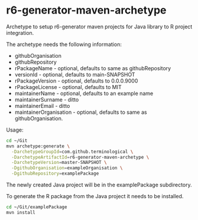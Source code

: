 # r6-generator-maven-archetype

Archetype to setup r6-generator maven projects for Java library to R project integration.

The archetype needs the following information:

* githubOrganisation
* githubRepository
* rPackageName - optional, defaults to same as githubRepository
* versionId - optional, defaults to main-SNAPSHOT
* rPackageVersion - optional, defaults to 0.0.0.9000
* rPackageLicense - optional, defaults to MIT
* maintainerName - optional, defaults to an example name
* maintainerSurname - ditto
* maintainerEmail - ditto
* maintainerOrganisation - optional, defaults to same as githubOrganisation.

Usage:

```BASH
cd ~/Git
mvn archetype:generate \
  -DarchetypeGroupId=com.github.terminological \
  -DarchetypeArtifactId=r6-generator-maven-archetype \
  -DarchetypeVersion=master-SNAPSHOT \
  -DgithubOrganisation=exampleOrganisation \
  -DgithubRepository=examplePackage
``` 

The newly created Java project will be in the examplePackage subdirectory.

To generate the R package from the Java project it needs to be installed.


```BASH
cd ~/Git/examplePackage
mvn install
```
